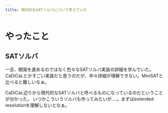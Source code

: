 ```yaml
---
title: 現代的なSATソルバについて考えていた
---
```


# やったこと

## SATソルバ

一旦、開発を進めるのではなく色々なSATソルバ実装の詳細を学んでいた。
CaDiCaLとかすごい実装だと思うのだが、中々詳細が理解できない。MiniSATと比べると難しいなぁ。

CaDiCaL辺りから現代的なSATソルバと呼べるものになっているのだということが分かった。
いつかこういうソルバも作ってみたいが‥‥。まずはextended resolutionを理解しないとなぁ。
